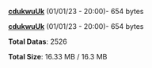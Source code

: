 [**cdukwuUk**](/data/cdukwuUk.txt) (01/01/23 - 20:00)- 654 bytes

[**cdukwuUk**](/data/cdukwuUk.txt) (01/01/23 - 20:00)- 654 bytes

**Total Datas**: 2526

**Total Size**: 16.33 MB / 16.3 MB